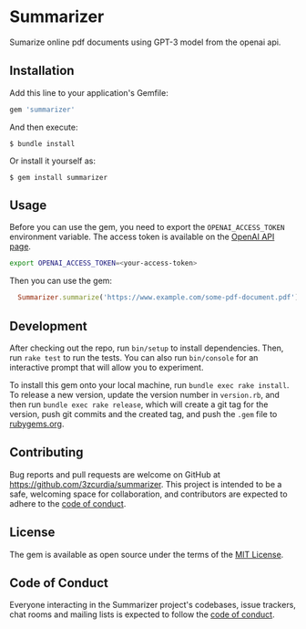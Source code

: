 # Summarizer

Sumarize online pdf documents using GPT-3 model from the openai api.

## Installation

Add this line to your application's Gemfile:

```ruby
gem 'summarizer'
```

And then execute:

    $ bundle install

Or install it yourself as:

    $ gem install summarizer

## Usage

Before you can use the gem, you need to export the `OPENAI_ACCESS_TOKEN` environment variable. The access token is available on the [OpenAI API page](https://openai.com/api/).

```bash
export OPENAI_ACCESS_TOKEN=<your-access-token>
```

Then you can use the gem:

```ruby
  Summarizer.summarize('https://www.example.com/some-pdf-document.pdf')
```

## Development

After checking out the repo, run `bin/setup` to install dependencies. Then, run `rake test` to run the tests. You can also run `bin/console` for an interactive prompt that will allow you to experiment.

To install this gem onto your local machine, run `bundle exec rake install`. To release a new version, update the version number in `version.rb`, and then run `bundle exec rake release`, which will create a git tag for the version, push git commits and the created tag, and push the `.gem` file to [rubygems.org](https://rubygems.org).

## Contributing

Bug reports and pull requests are welcome on GitHub at https://github.com/3zcurdia/summarizer. This project is intended to be a safe, welcoming space for collaboration, and contributors are expected to adhere to the [code of conduct](https://github.com/3zcurdia/summarizer/blob/main/CODE_OF_CONDUCT.md).

## License

The gem is available as open source under the terms of the [MIT License](https://opensource.org/licenses/MIT).

## Code of Conduct

Everyone interacting in the Summarizer project's codebases, issue trackers, chat rooms and mailing lists is expected to follow the [code of conduct](https://github.com/3zcurdia/summarizer/blob/main/CODE_OF_CONDUCT.md).
